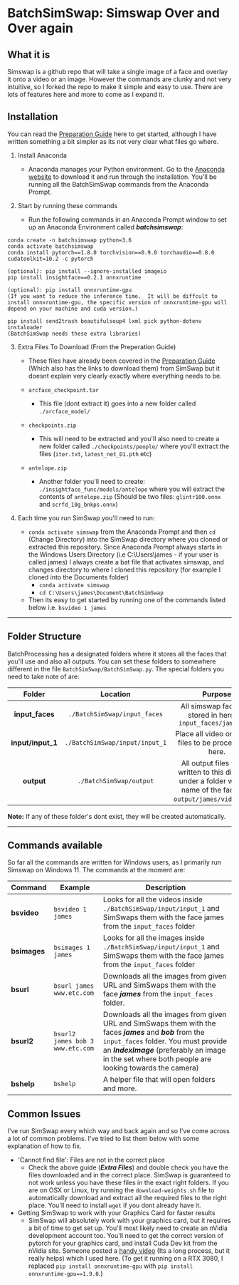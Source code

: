 # BatchSimSwap: Simswap Over and Over again

## What it is
Simswap is a github repo that will take a single image of a face and overlay it onto a video or an image.  However the commands are clunky and not very intuitive, so I forked the repo to make it simple and easy to use.  There are lots of features here and more to come as I expand it.

## Installation
You can read the [Preparation Guide](https://github.com/neuralchen/SimSwap/blob/main/docs/guidance/preparation.md) here to get started, although I have written something a bit simpler as its not very clear what files go where.

1.  Install Anaconda
    * Anaconda manages your Python environment.  Go to the [Anaconda website](https://docs.anaconda.com/anaconda/install/) to download it and run through the installation. You'll be running all the BatchSimSwap commands from the Anaconda Prompt.

2. Start by running these commands
    * Run the following commands in an Anaconda Prompt window to set up an Anaconda Environment called ***batchsimswap***:
```
conda create -n batchsimswap python=3.6
conda activate batchsimswap
conda install pytorch==1.8.0 torchvision==0.9.0 torchaudio==0.8.0 cudatoolkit=10.2 -c pytorch

(optional): pip install --ignore-installed imageio
pip install insightface==0.2.1 onnxruntime 

(optional): pip install onnxruntime-gpu  
(If you want to reduce the inference time.  It will be diffcult to install onnxruntime-gpu, the specific version of onnxruntime-gpu will depend on your machine and cuda version.)

pip install send2trash beautifulsoup4 lxml pick python-dotenv instaloader
(BatchSimSwap needs these extra libraries)
```

3. Extra Files To Download (From the Preperation Guide)
    * These files have already been covered in the [Preparation Guide](https://github.com/neuralchen/SimSwap/blob/main/docs/guidance/preparation.md) (Which also has the links to download them) from SimSwap but it doesnt explain very clearly exactly where everything needs to be.

    * `arcface_checkpoint.tar`
        * This file (dont extract it) goes into a new folder called `./arcface_model/`
    * `checkpoints.zip`
        * This will need to be extracted and you'll also need to create a new folder called `./checkpoints/people/` where you'll extract the files (`iter.txt`, `latest_net_D1.pth` etc)
    * `antelope.zip`
        * Another folder you'll need to create: `./insightface_func/models/antelope` where you will extract the contents of `antelope.zip` (Should be two files: `glintr100.onnx` and `scrfd_10g_bnkps.onnx`)

4. Each time you run SimSwap you'll need to run:
    * `conda activate simswap` from the Anaconda Prompt and then `cd` (Change Directory) into the SimSwap directory where you cloned or extracted this repository.  Since Anaconda Prompt always starts in the Windows Users Directory (i.e C:\Users\james - if your user is called james) I always create a bat file that activates simswap, and changes directory to where I cloned this repository (for example I cloned into the Documents folder)
        * `conda activate simswap`
        * `cd C:\Users\james\Document\BatchSimSwap`
    * Then its easy to get started by running one of the commands listed below i.e. `bsvideo 1 james`
---

## Folder Structure
BatchProcessing has a designated folders where it stores all the faces that you'll use and also all outputs.  You can set these folders to somewhere different in the file `BatchSimSwap/BatchSimSwap.py`.  The special folders you need to take note of are:

**Folder**|**Location**|**Purpose**
:-----:|:-----:|:-----:
**input_faces**|`./BatchSimSwap/input_faces`|All simswap face files stored in here i.e. `input_faces/james.jpg`|
**input/input_1**|`./BatchSimSwap/input/input_1`|Place all video or images files to be processed in here.|
**output**|`./BatchSimSwap/output`|All output files will be written to this directory under a folder with the name of the face (i.e. `output/james/video1.mp4`)|

**Note:** If any of these folder's dont exist, they will be created automatically.

---

## Commands available
So far all the commands are written for Windows users, as I primarily run Simswap on Windows 11.  The commands at the moment are:

| Command    | Example                  | Description|
|------------|--------------------------|------------|
| **bsvideo** | `bsvideo 1 james`        | Looks for all the videos inside `./BatchSimSwap/input/input_1` and SimSwaps them with the face james from the `input_faces` folder |
| **bsimages** | `bsimages 1 james`        | Looks for all the images inside `./BatchSimSwap/input/input_1` and SimSwaps them with the face james from the `input_faces` folder |
| **bsurl**  | `bsurl james www.etc.com` | Downloads all the images from given URL and SimSwaps them with the face ***james*** from the `input_faces` folder.|
| **bsurl2**  | `bsurl2 james bob 3 www.etc.com` | Downloads all the images from given URL and SimSwaps them with the faces ***james*** and ***bob*** from the `input_faces` folder.  You must provide an ***IndexImage*** (preferably an image in the set where both people are looking towards the camera)|
| **bshelp** | `bshelp` | A helper file that will open folders and more.|

## Common Issues
I've run SimSwap every which way and back again and so I've come across a lot of common problems.  I've tried to list them below with some explanation of how to fix.

* 'Cannot find file': Files are not in the correct place
    * Check the above guide (***Extra Files***) and double check you have the files downloaded and in the correct place.  SimSwap is guaranteed to not work unless you have these files in the exact right folders.  If you are on OSX or Linux, try running the `download-weights.sh` file to automatically download and extract all the required files to the right place.  You'll need to install `wget` if you dont already have it.
* Getting SimSwap to work with your Graphics Card for faster results
    * SimSwap will absolutely work with your graphics card, but it requires a bit of time to get set up.  You'll most likely need to create an nVidia development account too.  You'll need to get the correct version of pytorch for your graphics card, and install Cuda Dev kit from the nVidia site. Someone posted a [handy video](https://www.youtube.com/watch?v=Tiq_vea5Eqg) (Its a long process, but it really helps) which I used here. (To get it running on a RTX 3080, I replaced `pip install onnxruntime-gpu` with `pip install onnxruntime-gpu==1.9.0`.)
